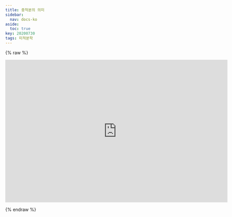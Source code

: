 ```yaml
---
title: 중적분의 의미
sidebar:
  nav: docs-ko
aside:
  toc: true
key: 20200730
tags: 미적분학
---
```


<style>
    iframe {
        display: block;
        border-style: none;
        margin: 0 auto;
    }
</style>

{% raw %}
<center>
  <iframe width = "700" height = "450" frameborder = "0" src="https://angeloyeo.github.io/p5/2020-07-30-multiple_integral_preview/"></iframe>
</center>

{% endraw %}